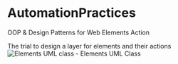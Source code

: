 # AutomationPractices
OOP &amp; Design Patterns for Web Elements Action

The trial to design a layer for elements and their actions
![Elements UML class - Elements UML Class](https://github.com/KyrillosNageh/AutomationPractices/assets/109525267/fae4c72b-4429-41b0-9168-8425e62757b4)
